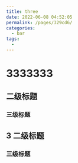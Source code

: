 ```yaml
---
title: three
date: 2022-06-08 04:52:05
permalink: /pages/329cd6/
categories:
  - bar
tags:
  - 
---
```

# 3333333


## 二级标题
### 三级标题
## 3 二级标题
### 三级标题